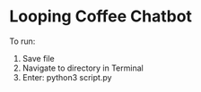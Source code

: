 # Looping Coffee Chatbot


To run: 

1. Save file
2. Navigate to directory in Terminal
3. Enter: python3 script.py
